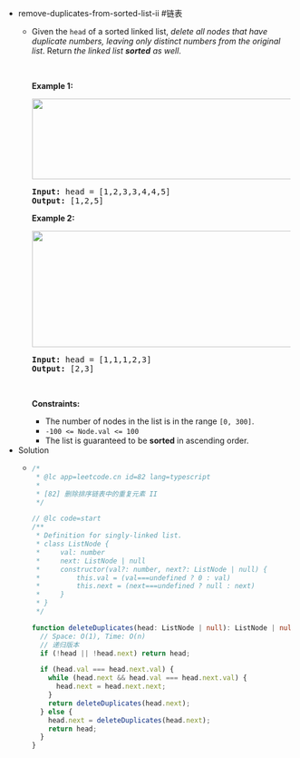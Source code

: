 - remove-duplicates-from-sorted-list-ii #链表
	- <p>Given the <code>head</code> of a sorted linked list, <em>delete all nodes that have duplicate numbers, leaving only distinct numbers from the original list</em>. Return <em>the linked list <strong>sorted</strong> as well</em>.</p>
	  
	  <p>&nbsp;</p>
	  <p><strong class="example">Example 1:</strong></p>
	  <img alt="" src="https://assets.leetcode.com/uploads/2021/01/04/linkedlist1.jpg" style="width: 500px; height: 142px;" />
	  <pre>
	  <strong>Input:</strong> head = [1,2,3,3,4,4,5]
	  <strong>Output:</strong> [1,2,5]
	  </pre>
	  
	  <p><strong class="example">Example 2:</strong></p>
	  <img alt="" src="https://assets.leetcode.com/uploads/2021/01/04/linkedlist2.jpg" style="width: 500px; height: 205px;" />
	  <pre>
	  <strong>Input:</strong> head = [1,1,1,2,3]
	  <strong>Output:</strong> [2,3]
	  </pre>
	  
	  <p>&nbsp;</p>
	  <p><strong>Constraints:</strong></p>
	  
	  <ul>
	  	<li>The number of nodes in the list is in the range <code>[0, 300]</code>.</li>
	  	<li><code>-100 &lt;= Node.val &lt;= 100</code></li>
	  	<li>The list is guaranteed to be <strong>sorted</strong> in ascending order.</li>
	  </ul>
- Solution
	- ```typescript
	  /*
	   * @lc app=leetcode.cn id=82 lang=typescript
	   *
	   * [82] 删除排序链表中的重复元素 II
	   */
	  
	  // @lc code=start
	  /**
	   * Definition for singly-linked list.
	   * class ListNode {
	   *     val: number
	   *     next: ListNode | null
	   *     constructor(val?: number, next?: ListNode | null) {
	   *         this.val = (val===undefined ? 0 : val)
	   *         this.next = (next===undefined ? null : next)
	   *     }
	   * }
	   */
	  
	  function deleteDuplicates(head: ListNode | null): ListNode | null {
	    // Space: O(1), Time: O(n)
	    // 递归版本
	    if (!head || !head.next) return head;
	  
	    if (head.val === head.next.val) {
	      while (head.next && head.val === head.next.val) {
	        head.next = head.next.next;
	      }
	      return deleteDuplicates(head.next);
	    } else {
	      head.next = deleteDuplicates(head.next);
	      return head;
	    }
	  }
	  ```
